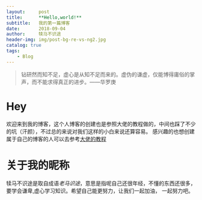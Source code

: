 ```yaml
---
layout:     post
title:      **Hello,world!**
subtitle:   我的第一篇博客
date:       2018-09-04
author:     犊马不识途
header-img: img/post-bg-re-vs-ng2.jpg
catalog: true
tags:
    - Blog
---
```


>钻研然而知不足，虚心是从知不足而来的。虚伪的谦虚，仅能博得庸俗的掌声，而不能求得真正的进步。——华罗庚

# Hey

欢迎来到我的博客，这个人博客的创建也是参照大佬的教程做的，中间也踩了不少的坑（汗颜），不过总的来说对我们这样的小白来说还算容易。
感兴趣的也想创建属于自己的博客的人可以去参考[大佬的教程](https://www.jianshu.com/p/e68fba58f75c)

# 关于我的昵称

犊马不识途是取自成语*老马识途*，意思是指呢自己还很年经，不懂的东西还很多，要学会谦卑,虚心学习知识。希望自己能更努力，让我们一起加油，
一起努力吧。
